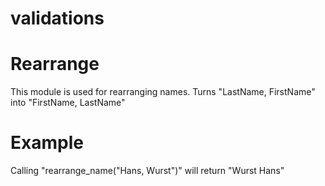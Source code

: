 # validations
Rearrange
=========

This module is used for rearranging names.
Turns "LastName, FirstName" into "FirstName, LastName"

# Example

Calling "rearrange_name("Hans, Wurst")" will return "Wurst Hans"
